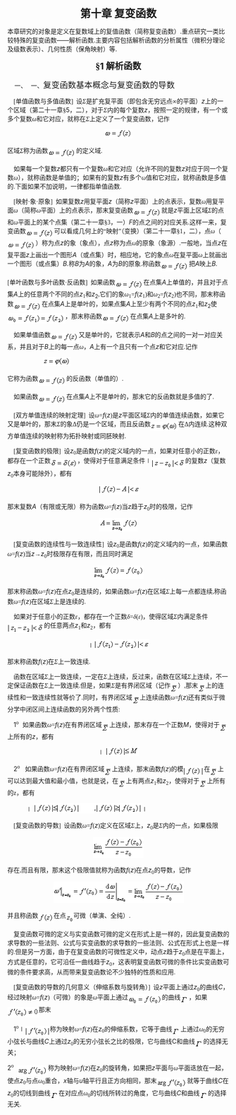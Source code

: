 <div class=Section1>
<p class=MsoNormal align=center style='text-align:center'><b><span lang=ZH-CN
style='font-size:18.0pt;font-family:宋体_GB2312'>第十章</span></b><b><span
lang=ZH-CN style='font-size:18.0pt'> </span></b><b><span lang=ZH-CN
style='font-size:18.0pt;font-family:宋体_GB2312'>复变函数</span></b></p>
<p class=MsoNormal><span lang=ZH-CN style='font-family:宋体_GB2312'>本章研究的对象是定义在复数域上的复值函数（简称复变函数）</span><span
lang=EN-US>.</span><span lang=ZH-CN style='font-family:宋体_GB2312'>重点研究一类比较特殊的复变函数</span><span
lang=EN-US>——</span><span lang=ZH-CN style='font-family:宋体_GB2312'>解析函数</span><span
lang=EN-US>.</span><span lang=ZH-CN style='font-family:宋体_GB2312'>主要内容包括解析函数的分析属性（微积分理论及级数表示）、几何性质（保角映射）等</span><span
lang=EN-US>.</span></p>
<p class=MsoNormal align=center style='text-align:center'><b><span lang=ZH-CN
style='font-size:15.0pt;font-family:宋体_GB2312'>§</span></b><b><span lang=EN-US
style='font-size:15.0pt'>1 </span></b><b><span lang=ZH-CN style='font-size:
15.0pt;font-family:宋体_GB2312'>解析函数</span></b></p>
<p class=MsoNormal style='margin-left:36.0pt;text-indent:-24.0pt'><span
lang=EN-US>一、<span style='font:7.0pt "Times New Roman"'>&nbsp;&nbsp;&nbsp; </span></span><span
lang=ZH-CN style='font-family:宋体_GB2312'>一、</span><span lang=ZH-CN
style='font-size:14.0pt;font-family:宋体_GB2312'>复变函数基本概念与复变函数的导数 </span><span
lang=EN-US style='font-family:宋体_GB2312'>&nbsp;&nbsp;</span></p>
<p class=MsoNormal><span lang=EN-US style='font-family:宋体_GB2312'>&nbsp;&nbsp;&nbsp;
[</span><span lang=ZH-CN style='font-family:宋体_GB2312'>单值函数与多值函数</span><span
lang=EN-US style='font-family:宋体_GB2312'>]&nbsp; </span><span lang=ZH-CN
style='font-family:宋体_GB2312'>设</span><i><span lang=ZH-CN style='font-family:
宋体_GB2312'>Σ</span></i><span lang=ZH-CN style='font-family:宋体_GB2312'>是扩充复平面（即包含无穷远点∞的平面）</span><i><span
lang=EN-US>z</span></i><span lang=ZH-CN style='font-family:宋体_GB2312'>上的一个区域（第二十一章§</span><span
lang=EN-US>5</span><span lang=ZH-CN style='font-family:宋体_GB2312'>，二），对于</span><i><span
lang=ZH-CN style='font-family:宋体_GB2312'>Σ</span></i><span lang=ZH-CN
style='font-family:宋体_GB2312'>内的每个复数</span><i><span lang=EN-US>z</span></i><span
lang=ZH-CN style='font-family:宋体_GB2312'>，按照一定的规律，有一个或多个复数</span><i><span
lang=ZH-CN style='font-family:宋体_GB2312'>ω</span></i><span lang=ZH-CN
style='font-family:宋体_GB2312'>和它对应，就称在</span><i><span lang=ZH-CN
style='font-family:宋体_GB2312'>Σ</span></i><span lang=ZH-CN style='font-family:
宋体_GB2312'>上定义了一个复变函数，记作</span></p>
<p class=MsoNormal align=center style='text-align:center'><sub><span
lang=EN-US><img width=64 height=21
src="res/17e9d95da129bdd93c34fb6cc6aaaa52_5660_files/image002.gif" u1:shapes="_x0000_i1025"></span></sub></p>
<p class=MsoNormal><span lang=ZH-CN style='font-family:宋体_GB2312'>区域</span><i><span
lang=ZH-CN style='font-family:宋体_GB2312'>Σ</span></i><span lang=ZH-CN
style='font-family:宋体_GB2312'>称为函数</span><sub><span lang=EN-US><img width=64
height=21 src="res/17e9d95da129bdd93c34fb6cc6aaaa52_5660_files/image004.gif"
u1:shapes="_x0000_i1026" align=absmiddle></span></sub><span lang=ZH-CN
style='font-family:宋体_GB2312'>的定义域</span><span lang=EN-US style='font-family:
宋体_GB2312'>.</span></p>
<p class=MsoNormal><span lang=EN-US style='font-family:宋体_GB2312'>&nbsp;&nbsp;&nbsp;
</span><span lang=ZH-CN style='font-family:宋体_GB2312'>如果每一个复数</span><i><span
lang=EN-US>z</span></i><span lang=ZH-CN style='font-family:宋体_GB2312'>都只有一个复数</span><i><span
lang=ZH-CN style='font-family:宋体_GB2312'>ω</span></i><span lang=ZH-CN
style='font-family:宋体_GB2312'>和它对应（允许不同的复数</span><i><span lang=EN-US>z</span></i><span
lang=ZH-CN style='font-family:宋体_GB2312'>对应于同一个复数</span><i><span lang=ZH-CN
style='font-family:宋体_GB2312'>ω</span></i><span lang=ZH-CN style='font-family:
宋体_GB2312'>），就称函数是单值的；如果有的复数</span><i><span lang=EN-US>z</span></i><span
lang=ZH-CN style='font-family:宋体_GB2312'>有多个</span><i><span lang=ZH-CN
style='font-family:宋体_GB2312'>ω</span></i><span lang=ZH-CN style='font-family:
宋体_GB2312'>值和它对应，就称函数是多值的</span><span lang=EN-US style='font-family:宋体_GB2312'>.</span><span
lang=ZH-CN style='font-family:宋体_GB2312'>下面如果不加说明，一律都指单值函数</span><span
lang=EN-US style='font-family:宋体_GB2312'>.</span></p>
<p class=MsoNormal><span lang=EN-US style='font-family:宋体_GB2312'>&nbsp;&nbsp;&nbsp;
[</span><span lang=ZH-CN style='font-family:宋体_GB2312'>映射·象·原象</span><span
lang=EN-US style='font-family:宋体_GB2312'>]&nbsp; </span><span lang=ZH-CN
style='font-family:宋体_GB2312'>如果复数</span><i><span lang=EN-US>z</span></i><span
lang=ZH-CN style='font-family:宋体_GB2312'>用复平面</span><i><span lang=EN-US>z</span></i><span
lang=ZH-CN style='font-family:宋体_GB2312'>（简称</span><i><span lang=EN-US>z</span></i><span
lang=ZH-CN style='font-family:宋体_GB2312'>平面）上的点表示，复数</span><i><span lang=ZH-CN
style='font-family:宋体_GB2312'>ω</span></i><span lang=ZH-CN style='font-family:
宋体_GB2312'>用复平面</span><i><span lang=ZH-CN style='font-family:宋体_GB2312'>ω</span></i><span
lang=ZH-CN style='font-family:宋体_GB2312'>（简称</span><i><span lang=ZH-CN
style='font-family:宋体_GB2312'>ω</span></i><span lang=ZH-CN style='font-family:
宋体_GB2312'>平面）上的点表示，那末复变函数</span><sub><span lang=EN-US><img width=64 height=21
src="res/17e9d95da129bdd93c34fb6cc6aaaa52_5660_files/image006.gif" u1:shapes="_x0000_i1027"
align=absmiddle></span></sub><span lang=ZH-CN style='font-family:宋体_GB2312'>就是</span><i><span
lang=EN-US>z</span></i><span lang=ZH-CN style='font-family:宋体_GB2312'>平面上区域</span><i><span
lang=ZH-CN style='font-family:宋体_GB2312'>Σ</span></i><span lang=ZH-CN
style='font-family:宋体_GB2312'>的点和</span><i><span lang=ZH-CN style='font-family:
宋体_GB2312'>ω</span></i><span lang=ZH-CN style='font-family:宋体_GB2312'>平面上的某个点集（第二十一章§</span><span
lang=EN-US style='font-family:宋体_GB2312'>3</span><span lang=ZH-CN
style='font-family:宋体_GB2312'>，一）</span><i><span lang=EN-US>F</span></i><span
lang=ZH-CN style='font-family:宋体_GB2312'>的点之间的对应关系</span><span lang=EN-US
style='font-family:宋体_GB2312'>.</span><span lang=ZH-CN style='font-family:宋体_GB2312'>这样一来，复变函数</span><sub><span
lang=EN-US><img width=64 height=21
src="res/17e9d95da129bdd93c34fb6cc6aaaa52_5660_files/image008.gif" u1:shapes="_x0000_i1028"
align=absmiddle></span></sub><span lang=ZH-CN style='font-family:宋体_GB2312'>可以看成几何上的“映射”（变换）（</span><span
lang=ZH-CN style='font-family:宋体_GB2312'>第二十一章§</span><span lang=EN-US
style='font-family:宋体_GB2312'>1</span><span lang=ZH-CN style='font-family:宋体_GB2312'>，二），点</span><i><span
lang=ZH-CN style='font-family:宋体_GB2312'>ω</span></i><span lang=ZH-CN
style='font-family:宋体_GB2312'>（</span><sub><span lang=EN-US><img width=64
height=21 src="res/17e9d95da129bdd93c34fb6cc6aaaa52_5660_files/image010.gif"
u1:shapes="_x0000_i1029" align=absmiddle></span></sub><span lang=ZH-CN
style='font-family:宋体_GB2312'>）称为点</span><i><span lang=EN-US>z</span></i><span
lang=ZH-CN style='font-family:宋体_GB2312'>的象（象点），点</span><i><span lang=EN-US>z</span></i><span
lang=ZH-CN style='font-family:宋体_GB2312'>称为点</span><i><span lang=ZH-CN
style='font-family:宋体_GB2312'>ω</span></i><span lang=ZH-CN style='font-family:
宋体_GB2312'>的原象（象源）</span><span lang=EN-US style='font-family:宋体_GB2312'>.</span><span
lang=ZH-CN style='font-family:宋体_GB2312'>一般地，当点</span><i><span lang=EN-US>z</span></i><span
lang=ZH-CN style='font-family:宋体_GB2312'>在复平面</span><i><span lang=EN-US>z</span></i><span
lang=ZH-CN style='font-family:宋体_GB2312'>上画出一个图形</span><i><span lang=EN-US>A</span></i><span
lang=ZH-CN style='font-family:宋体_GB2312'>（或点集）时，相应地，它的象点</span><i><span
lang=ZH-CN style='font-family:宋体_GB2312'>ω</span></i><span lang=ZH-CN
style='font-family:宋体_GB2312'>在复平面</span><i><span lang=ZH-CN style='font-family:
宋体_GB2312'>ω</span></i><span lang=ZH-CN style='font-family:宋体_GB2312'>上就画出一个图形（或点集）</span><i><span
lang=EN-US>B.</span></i><span lang=ZH-CN style='font-family:宋体_GB2312'>称</span><i><span
lang=EN-US>B</span></i><span lang=ZH-CN style='font-family:宋体_GB2312'>为</span><i><span
lang=EN-US>A</span></i><span lang=ZH-CN style='font-family:宋体_GB2312'>的象，</span><i><span
lang=EN-US>A</span></i><span lang=ZH-CN style='font-family:宋体_GB2312'>为</span><i><span
lang=EN-US>B</span></i><span lang=ZH-CN style='font-family:宋体_GB2312'>的原象</span><span
lang=EN-US style='font-family:宋体_GB2312'>.</span><span lang=ZH-CN
style='font-family:宋体_GB2312'>称函数</span><sub><span lang=EN-US><img width=64
height=21 src="res/17e9d95da129bdd93c34fb6cc6aaaa52_5660_files/image012.gif"
u1:shapes="_x0000_i1030" align=absmiddle></span></sub><span lang=ZH-CN
style='font-family:宋体_GB2312'>把</span><i><span lang=EN-US>A</span></i><span
lang=ZH-CN style='font-family:宋体_GB2312'>映上</span><i><span lang=EN-US>B.</span></i></p>
<p class=MsoNormal><span lang=EN-US style='font-family:宋体_GB2312'>[</span><span
lang=ZH-CN style='font-family:宋体_GB2312'>单叶函数与多叶函数</span><span lang=ZH-CN
style='font-family:宋体_GB2312'>·反函数</span><span lang=EN-US style='font-family:
宋体_GB2312'>]&nbsp; </span><span lang=ZH-CN style='font-family:宋体_GB2312'>如果函数</span><sub><span
lang=EN-US><img width=64 height=21
src="res/17e9d95da129bdd93c34fb6cc6aaaa52_5660_files/image014.gif" u1:shapes="_x0000_i1031"
align=absmiddle></span></sub><span lang=ZH-CN style='font-family:宋体_GB2312'>在点集</span><i><span
lang=EN-US>A</span></i><span lang=ZH-CN style='font-family:宋体_GB2312'>上单值的，并且对于点集</span><i><span
lang=EN-US>A</span></i><span lang=ZH-CN style='font-family:宋体_GB2312'>上的任意两个不同的点</span><i><span
lang=EN-US>z</span></i><sub><span lang=EN-US style='font-family:宋体_GB2312'>1</span></sub><span
lang=ZH-CN style='font-family:宋体_GB2312'>和</span><i><span lang=EN-US>z</span></i><sub><span
lang=EN-US>2</span></sub><span lang=EN-US style='font-family:宋体_GB2312'>,</span><span
lang=ZH-CN style='font-family:宋体_GB2312'>它们的象</span><i><span lang=ZH-CN
style='font-family:宋体_GB2312'>ω</span></i><sub><span lang=EN-US
style='font-family:宋体_GB2312'>1</span></sub><span lang=EN-US style='font-family:
宋体_GB2312'>=</span><i><span lang=EN-US>f</span></i><span lang=EN-US
style='font-family:宋体_GB2312'>(</span><i><span lang=EN-US>z</span></i><sub><span
lang=EN-US style='font-family:宋体_GB2312'>1</span></sub><span lang=EN-US
style='font-family:宋体_GB2312'>)</span><span lang=ZH-CN style='font-family:宋体_GB2312'>和</span><i><span
lang=ZH-CN style='font-family:宋体_GB2312'>ω</span></i><sub><span lang=EN-US
style='font-family:宋体_GB2312'>2</span></sub><span lang=EN-US style='font-family:
宋体_GB2312'>=</span><i><span lang=EN-US>f</span></i><span lang=EN-US
style='font-family:宋体_GB2312'>(</span><i><span lang=EN-US>z</span></i><sub><span
lang=EN-US style='font-family:宋体_GB2312'>2</span></sub><span lang=EN-US
style='font-family:宋体_GB2312'>)</span><span lang=ZH-CN style='font-family:宋体_GB2312'>也不同，那末称函数</span><sub><span
lang=EN-US><img width=64 height=21
src="res/17e9d95da129bdd93c34fb6cc6aaaa52_5660_files/image016.gif" u1:shapes="_x0000_i1032"
align=absmiddle></span></sub><span lang=ZH-CN style='font-family:宋体_GB2312'>在点集</span><i><span
lang=EN-US>A</span></i><span lang=ZH-CN style='font-family:宋体_GB2312'>上是单叶的，如果点集</span><i><span
lang=EN-US>A</span></i><span lang=ZH-CN style='font-family:宋体_GB2312'>上至少有两个不同的点</span><i><span
lang=EN-US>z</span></i><sub><span lang=EN-US style='font-family:宋体_GB2312'>1</span></sub><span
lang=ZH-CN style='font-family:宋体_GB2312'>和</span><i><span lang=EN-US>z</span></i><sub><span
lang=EN-US>2</span></sub><span lang=ZH-CN style='font-family:宋体_GB2312'>使</span><sub><span
lang=EN-US><img width=131 height=24
src="res/17e9d95da129bdd93c34fb6cc6aaaa52_5660_files/image018.gif" u1:shapes="_x0000_i1033"
align=absmiddle></span></sub><span lang=ZH-CN style='font-family:宋体_GB2312'>，那末称函数</span><sub><span
lang=EN-US><img width=64 height=21
src="res/17e9d95da129bdd93c34fb6cc6aaaa52_5660_files/image020.gif" u1:shapes="_x0000_i1034"
align=absmiddle></span></sub><span lang=ZH-CN style='font-family:宋体_GB2312'>在点集</span><i><span
lang=EN-US>A</span></i><span lang=ZH-CN style='font-family:宋体_GB2312'>上是多叶的</span><span
lang=EN-US style='font-family:宋体_GB2312'>.</span></p>
<p class=MsoNormal><span lang=EN-US style='font-family:宋体_GB2312'>&nbsp;&nbsp;&nbsp;
</span><span lang=ZH-CN style='font-family:宋体_GB2312'>如果单值函数</span><sub><span
lang=EN-US><img width=64 height=21
src="res/17e9d95da129bdd93c34fb6cc6aaaa52_5660_files/image022.gif" u1:shapes="_x0000_i1035"
align=absmiddle></span></sub><span lang=ZH-CN style='font-family:宋体_GB2312'>又是单叶的，它就表示</span><i><span
lang=EN-US>A</span></i><span lang=ZH-CN style='font-family:宋体_GB2312'>和</span><i><span
lang=EN-US>B</span></i><span lang=ZH-CN style='font-family:宋体_GB2312'>的点之间的一对一对应关系，并且对于</span><i><span
lang=EN-US>B</span></i><span lang=ZH-CN style='font-family:宋体_GB2312'>上的每一点</span><i><span
lang=ZH-CN style='font-family:宋体_GB2312'>ω</span></i><span lang=ZH-CN
style='font-family:宋体_GB2312'>，</span><i><span lang=EN-US>A</span></i><span
lang=ZH-CN style='font-family:宋体_GB2312'>上有一个且只有一个点</span><i><span lang=EN-US>z</span></i><span
lang=ZH-CN style='font-family:宋体_GB2312'>和它对应</span><span lang=EN-US
style='font-family:宋体_GB2312'>.</span><span lang=ZH-CN style='font-family:宋体_GB2312'>记作</span></p>
<pre><span lang=EN-US style='font-family:宋体_GB2312'>&nbsp;&nbsp;&nbsp;&nbsp;&nbsp;&nbsp;&nbsp;&nbsp;&nbsp;&nbsp;&nbsp;&nbsp;&nbsp;&nbsp;&nbsp;&nbsp;&nbsp;&nbsp;&nbsp;&nbsp;&nbsp;&nbsp; </span><sub><span
lang=EN-US><img width=63 height=21
src="res/17e9d95da129bdd93c34fb6cc6aaaa52_5660_files/image024.gif" u1:shapes="_x0000_i1036"></span></sub></pre>
<p class=MsoNormal><span lang=ZH-CN style='font-family:宋体_GB2312'>它称为函数</span><sub><span
lang=EN-US><img width=64 height=21
src="res/17e9d95da129bdd93c34fb6cc6aaaa52_5660_files/image026.gif" u1:shapes="_x0000_i1037"
align=absmiddle></span></sub><span lang=ZH-CN style='font-family:宋体_GB2312'>的反函数（单值的）</span><span
lang=EN-US style='font-family:宋体_GB2312'>.</span></p>
<p class=MsoNormal><span lang=EN-US style='font-family:宋体_GB2312'>&nbsp;&nbsp;&nbsp;
</span><span lang=ZH-CN style='font-family:宋体_GB2312'>如果函数</span><sub><span
lang=EN-US><img width=64 height=21
src="res/17e9d95da129bdd93c34fb6cc6aaaa52_5660_files/image028.gif" u1:shapes="_x0000_i1038"
align=absmiddle></span></sub><span lang=ZH-CN style='font-family:宋体_GB2312'>在点集</span><i><span
lang=EN-US>A</span></i><span lang=ZH-CN style='font-family:宋体_GB2312'>上不是单叶的，那末它的反函数就是多值的了</span><span
lang=EN-US style='font-family:宋体_GB2312'>.</span></p>
<p class=MsoNormal><span lang=EN-US style='font-family:宋体_GB2312'>&nbsp;&nbsp;&nbsp;
[</span><span lang=ZH-CN style='font-family:宋体_GB2312'>双方单值连续的映射定理</span><span
lang=EN-US style='font-family:宋体_GB2312'>]&nbsp; </span><span lang=ZH-CN
style='font-family:宋体_GB2312'>设<i>ω</i></span><span lang=EN-US
style='font-family:宋体_GB2312'>=</span><i><span lang=EN-US>f</span></i><span
lang=EN-US style='font-family:宋体_GB2312'>(</span><i><span lang=EN-US>z</span></i><span
lang=EN-US style='font-family:宋体_GB2312'>)</span><span lang=ZH-CN
style='font-family:宋体_GB2312'>是</span><i><span lang=EN-US>z</span></i><span
lang=ZH-CN style='font-family:宋体_GB2312'>平面区域</span><i><span lang=ZH-CN
style='font-family:宋体_GB2312'>Σ</span></i><span lang=ZH-CN style='font-family:
宋体_GB2312'>内的单值连续函数，如果它又是单叶的，那末</span><i><span lang=ZH-CN style='font-family:
宋体_GB2312'>Σ</span></i><span lang=ZH-CN style='font-family:宋体_GB2312'>的象Δ仍是一个区域，而且反函数</span><sub><span
lang=EN-US><img width=63 height=21
src="res/17e9d95da129bdd93c34fb6cc6aaaa52_5660_files/image030.gif" u1:shapes="_x0000_i1039"
align=absmiddle></span></sub><span lang=ZH-CN style='font-family:宋体_GB2312'>在Δ内连续</span><span
lang=EN-US style='font-family:宋体_GB2312'>.</span><span lang=ZH-CN
style='font-family:宋体_GB2312'>这种双方单值连续的映射称为拓扑映射或同胚映射</span><span lang=EN-US
style='font-family:宋体_GB2312'>.</span></p>
<p class=MsoNormal><span lang=EN-US style='font-family:宋体_GB2312'>&nbsp;&nbsp;&nbsp;
[</span><span lang=ZH-CN style='font-family:宋体_GB2312'>复变函数的极限</span><span
lang=EN-US style='font-family:宋体_GB2312'>]&nbsp; </span><span lang=ZH-CN
style='font-family:宋体_GB2312'>设</span><i><span lang=EN-US>z</span></i><sub><span
lang=EN-US style='font-family:宋体_GB2312'>0</span></sub><span lang=ZH-CN
style='font-family:宋体_GB2312'>是函数</span><i><span lang=EN-US>f</span></i><span
lang=EN-US style='font-family:宋体_GB2312'>(</span><i><span lang=EN-US>z</span></i><span
lang=EN-US style='font-family:宋体_GB2312'>)</span><span lang=ZH-CN
style='font-family:宋体_GB2312'>的定义域内的一点，如果对任意小的正数</span><i><span lang=ZH-CN
style='font-family:宋体_GB2312'>ε</span></i><span lang=ZH-CN style='font-family:
宋体_GB2312'>，都存在一个正数</span><sub><span lang=EN-US><img width=61 height=21
src="res/17e9d95da129bdd93c34fb6cc6aaaa52_5660_files/image032.gif" u1:shapes="_x0000_i1040"
align=absmiddle></span></sub><span lang=ZH-CN style='font-family:宋体_GB2312'>，使得对于任意满足条件∣</span><sub><span
lang=EN-US><img width=77 height=24
src="res/17e9d95da129bdd93c34fb6cc6aaaa52_5660_files/image034.gif" u1:shapes="_x0000_i1041"
align=absmiddle></span></sub><span lang=ZH-CN style='font-family:宋体_GB2312'>的复数</span><i><span
lang=EN-US>z</span></i><span lang=ZH-CN style='font-family:宋体_GB2312'>（复数</span><i><span
lang=EN-US>z</span></i><sub><span lang=EN-US style='font-family:宋体_GB2312'>0</span></sub><span
lang=ZH-CN style='font-family:宋体_GB2312'>本身可能除外），都有</span></p>
<p class=MsoNormal align=center style='text-align:center'><span lang=EN-US
style='font-family:宋体_GB2312'>&nbsp;</span><sub><span lang=EN-US><img width=93
height=21 src="res/17e9d95da129bdd93c34fb6cc6aaaa52_5660_files/image036.gif"
u1:shapes="_x0000_i1042"></span></sub></p>
<p class=MsoNormal><span lang=ZH-CN style='font-family:宋体_GB2312'>那末复数</span><i><span
lang=EN-US>A</span></i><span lang=ZH-CN style='font-family:宋体_GB2312'>（有限或无限）称为函数</span><i><span
lang=ZH-CN style='font-family:宋体_GB2312'>ω</span></i><span lang=EN-US
style='font-family:宋体_GB2312'>=</span><i><span lang=EN-US>f</span></i><span
lang=EN-US style='font-family:宋体_GB2312'>(</span><i><span lang=EN-US>z</span></i><span
lang=EN-US style='font-family:宋体_GB2312'>)</span><span lang=ZH-CN
style='font-family:宋体_GB2312'>当</span><i><span lang=EN-US>z</span></i><span
lang=ZH-CN style='font-family:宋体_GB2312'>趋于</span><i><span lang=EN-US>z</span></i><sub><span
lang=EN-US style='font-family:宋体_GB2312'>0</span></sub><span lang=ZH-CN
style='font-family:宋体_GB2312'>时的极限，记作</span><span lang=EN-US style='font-family:
宋体_GB2312'>&nbsp; </span></p>
<p class=MsoNormal align=center style='text-align:center'><sub><span
lang=EN-US><img width=88 height=31
src="res/17e9d95da129bdd93c34fb6cc6aaaa52_5660_files/image038.gif" u1:shapes="_x0000_i1043"></span></sub></p>
<p class=MsoNormal><span lang=EN-US style='font-family:宋体_GB2312'>&nbsp;&nbsp;&nbsp;
[</span><span lang=ZH-CN style='font-family:宋体_GB2312'>复变函数的连续性与一致连续性</span><span
lang=EN-US style='font-family:宋体_GB2312'>]&nbsp; </span><span lang=ZH-CN
style='font-family:宋体_GB2312'>设</span><i><span lang=EN-US>z</span></i><sub><span
lang=EN-US style='font-family:宋体_GB2312'>0</span></sub><span lang=ZH-CN
style='font-family:宋体_GB2312'>是函数</span><i><span lang=EN-US>f</span></i><span
lang=EN-US style='font-family:宋体_GB2312'>(</span><i><span lang=EN-US>z</span></i><span
lang=EN-US style='font-family:宋体_GB2312'>)</span><span lang=ZH-CN
style='font-family:宋体_GB2312'>的定义域内的一点，如果函数</span><i><span lang=ZH-CN
style='font-family:宋体_GB2312'>ω</span></i><span lang=EN-US style='font-family:
宋体_GB2312'>=</span><i><span lang=EN-US>f</span></i><span lang=EN-US
style='font-family:宋体_GB2312'>(</span><i><span lang=EN-US>z</span></i><span
lang=EN-US style='font-family:宋体_GB2312'>)</span><span lang=ZH-CN
style='font-family:宋体_GB2312'>当</span><i><span lang=EN-US>z</span></i><span
lang=ZH-CN style='font-family:宋体_GB2312'>→</span><i><span lang=EN-US>z</span></i><sub><span
lang=EN-US style='font-family:宋体_GB2312'>0</span></sub><span lang=ZH-CN
style='font-family:宋体_GB2312'>时极限存在有限，而且同时满足 </span></p>
<p class=MsoNormal align=center style='text-align:center'><sub><span
lang=EN-US><img width=115 height=31
src="res/17e9d95da129bdd93c34fb6cc6aaaa52_5660_files/image040.gif" u1:shapes="_x0000_i1044"></span></sub></p>
<p class=MsoNormal align=left style='text-align:left'><span lang=ZH-CN
style='font-family:宋体_GB2312'>那末称函数</span><i><span lang=ZH-CN style='font-family:
宋体_GB2312'>ω</span></i><span lang=EN-US style='font-family:宋体_GB2312'>=</span><i><span
lang=EN-US>f</span></i><span lang=EN-US style='font-family:宋体_GB2312'>(</span><i><span
lang=EN-US>z</span></i><span lang=EN-US style='font-family:宋体_GB2312'>)</span><span
lang=ZH-CN style='font-family:宋体_GB2312'>在点</span><i><span lang=EN-US>z</span></i><sub><span
lang=EN-US style='font-family:宋体_GB2312'>0</span></sub><span lang=ZH-CN
style='font-family:宋体_GB2312'>是连续的，如果函数<i>ω</i></span><span lang=EN-US
style='font-family:宋体_GB2312'>=</span><i><span lang=EN-US>f</span></i><span
lang=EN-US style='font-family:宋体_GB2312'>(</span><i><span lang=EN-US>z</span></i><span
lang=EN-US style='font-family:宋体_GB2312'>)</span><span lang=ZH-CN
style='font-family:宋体_GB2312'>在区域</span><i><span lang=ZH-CN style='font-family:
宋体_GB2312'>Σ</span></i><span lang=ZH-CN style='font-family:宋体_GB2312'>上每一点都连续</span><span
lang=EN-US style='font-family:宋体_GB2312'>,</span><span lang=ZH-CN
style='font-family:宋体_GB2312'>称函数</span><i><span lang=ZH-CN style='font-family:
宋体_GB2312'>ω</span></i><span lang=EN-US style='font-family:宋体_GB2312'>=</span><i><span
lang=EN-US>f</span></i><span lang=EN-US style='font-family:宋体_GB2312'>(</span><i><span
lang=EN-US>z</span></i><span lang=EN-US style='font-family:宋体_GB2312'>)</span><span
lang=ZH-CN style='font-family:宋体_GB2312'>在区域</span><i><span lang=ZH-CN
style='font-family:宋体_GB2312'>Σ</span></i><span lang=ZH-CN style='font-family:
宋体_GB2312'>上是连续的</span><span lang=EN-US style='font-family:宋体_GB2312'>.</span></p>
<p class=MsoNormal><span lang=EN-US style='font-family:宋体_GB2312'>&nbsp;&nbsp;&nbsp;
</span><span lang=ZH-CN style='font-family:宋体_GB2312'>如果对于任意小的正数<i>ε</i></span><span
lang=ZH-CN style='font-family:宋体_GB2312'>，都存在一个正数</span><i><span lang=ZH-CN
style='font-family:宋体_GB2312'>δ</span></i><span lang=EN-US style='font-family:
宋体_GB2312'>=</span><i><span lang=ZH-CN style='font-family:宋体_GB2312'>δ</span></i><span
lang=EN-US style='font-family:宋体_GB2312'>(</span><i><span lang=ZH-CN
style='font-family:宋体_GB2312'>ε</span></i><span lang=EN-US style='font-family:
宋体_GB2312'>)</span><span lang=ZH-CN style='font-family:宋体_GB2312'>，使得区域</span><i><span
lang=ZH-CN style='font-family:宋体_GB2312'>Σ</span></i><span lang=ZH-CN
style='font-family:宋体_GB2312'>内满足条件</span><sub><span lang=EN-US><img width=83
height=23 src="res/17e9d95da129bdd93c34fb6cc6aaaa52_5660_files/image042.gif"
u1:shapes="_x0000_i1045" align=absmiddle></span></sub><span lang=ZH-CN
style='font-family:宋体_GB2312'>的任意两点</span><i><span lang=EN-US>z</span></i><sub><span
lang=EN-US style='font-family:宋体_GB2312'>1</span></sub><span lang=ZH-CN
style='font-family:宋体_GB2312'>和</span><i><span lang=EN-US>z</span></i><sub><span
lang=EN-US style='font-family:宋体_GB2312'>2</span></sub><span lang=ZH-CN
style='font-family:宋体_GB2312'>，都有</span></p>
<p class=MsoNormal align=center style='text-align:center'><span lang=ZH-CN
style='font-family:宋体_GB2312'>∣</span><sub><span lang=EN-US><img width=125
height=23 src="res/17e9d95da129bdd93c34fb6cc6aaaa52_5660_files/image044.gif"
u1:shapes="_x0000_i1046"></span></sub></p>
<p class=MsoNormal><span lang=ZH-CN style='font-family:宋体_GB2312'>那末称函数</span><i><span
lang=EN-US>f</span></i><span lang=EN-US style='font-family:宋体_GB2312'>(</span><i><span
lang=EN-US>z</span></i><span lang=EN-US style='font-family:宋体_GB2312'>)</span><span
lang=ZH-CN style='font-family:宋体_GB2312'>在</span><i><span lang=ZH-CN
style='font-family:宋体_GB2312'>Σ</span></i><span lang=ZH-CN style='font-family:
宋体_GB2312'>上一致连续</span><span lang=EN-US style='font-family:宋体_GB2312'>.</span></p>
<p class=MsoNormal><span lang=EN-US style='font-family:宋体_GB2312'>&nbsp;&nbsp;&nbsp;
</span><span lang=ZH-CN style='font-family:宋体_GB2312'>函数在区域<i>Σ</i>上一致连续，一定在<i>Σ</i>上连续，反过来，函数在区域<i>Σ</i>上连续，不一定保证函数在<i>Σ</i>上一致连续</span><span
lang=EN-US style='font-family:宋体_GB2312'>.</span><span lang=ZH-CN
style='font-family:宋体_GB2312'>但是，如果<i>Σ</i>是有界闭区域（记作</span><sub><span
lang=EN-US style='font-family:宋体_GB2312'><img width=17 height=20
src="res/17e9d95da129bdd93c34fb6cc6aaaa52_5660_files/image046.gif" u1:shapes="_x0000_i1047"
align=absmiddle></span></sub><span lang=ZH-CN style='font-family:宋体_GB2312'>）</span><span
lang=EN-US style='font-family:宋体_GB2312'>,</span><span lang=ZH-CN
style='font-family:宋体_GB2312'>那末</span><sub><span lang=EN-US style='font-family:
宋体_GB2312'><img width=17 height=20
src="res/17e9d95da129bdd93c34fb6cc6aaaa52_5660_files/image048.gif" u1:shapes="_x0000_i1048"
align=absmiddle></span></sub><span lang=ZH-CN style='font-family:宋体_GB2312'>上的连续性和一致连续性就等价了</span><span
lang=EN-US style='font-family:宋体_GB2312'>.</span><span lang=ZH-CN
style='font-family:宋体_GB2312'>同时，有界闭区域</span><sub><span lang=EN-US
style='font-family:宋体_GB2312'><img width=17 height=20
src="res/17e9d95da129bdd93c34fb6cc6aaaa52_5660_files/image049.gif" u1:shapes="_x0000_i1049"
align=absmiddle></span></sub><span lang=ZH-CN style='font-family:宋体_GB2312'>上连续函数</span><i><span
lang=ZH-CN style='font-family:宋体_GB2312'>ω</span></i><span lang=EN-US
style='font-family:宋体_GB2312'>=</span><i><span lang=EN-US>f</span></i><span
lang=EN-US style='font-family:宋体_GB2312'>(</span><i><span lang=EN-US>z</span></i><span
lang=EN-US style='font-family:宋体_GB2312'>)</span><span lang=ZH-CN
style='font-family:宋体_GB2312'>还有类似于微分学中闭区间上连续函数的另外两个性质</span><span lang=EN-US
style='font-family:宋体_GB2312'>:</span></p>
<p class=MsoNormal><span lang=EN-US style='font-family:宋体_GB2312'>&nbsp;&nbsp;&nbsp;
</span><span lang=EN-US>1</span><sup><span lang=EN-US style='font-family:宋体_GB2312'>o&nbsp;&nbsp;
</span></sup><span lang=ZH-CN style='font-family:宋体_GB2312'>如果函数</span><i><span
lang=ZH-CN style='font-family:宋体_GB2312'>ω</span></i><span lang=EN-US
style='font-family:宋体_GB2312'>=</span><i><span lang=EN-US>f</span></i><span
lang=EN-US style='font-family:宋体_GB2312'>(</span><i><span lang=EN-US>z</span></i><span
lang=EN-US style='font-family:宋体_GB2312'>)</span><span lang=ZH-CN
style='font-family:宋体_GB2312'>在有界闭区域</span><sub><span lang=EN-US
style='font-family:宋体_GB2312'><img width=17 height=20
src="res/17e9d95da129bdd93c34fb6cc6aaaa52_5660_files/image050.gif" u1:shapes="_x0000_i1050"
align=absmiddle></span></sub><span lang=ZH-CN style='font-family:宋体_GB2312'>上连续，那末存在一个正数</span><i><span
lang=EN-US>M</span></i><span lang=ZH-CN style='font-family:宋体_GB2312'>，使得对于</span><sub><span
lang=EN-US style='font-family:宋体_GB2312'><img width=17 height=20
src="res/17e9d95da129bdd93c34fb6cc6aaaa52_5660_files/image051.gif" u1:shapes="_x0000_i1051"
align=absmiddle></span></sub><span lang=ZH-CN style='font-family:宋体_GB2312'>上所有的</span><i><span
lang=EN-US>z</span></i><span lang=ZH-CN style='font-family:宋体_GB2312'>，都有</span></p>
<p class=MsoNormal align=center style='text-align:center'><span lang=ZH-CN
style='font-family:宋体_GB2312'>∣ </span><sub><span lang=EN-US><img width=76
height=21 src="res/17e9d95da129bdd93c34fb6cc6aaaa52_5660_files/image053.gif"
u1:shapes="_x0000_i1052"></span></sub></p>
<p class=MsoNormal><span lang=EN-US style='font-family:宋体_GB2312'>&nbsp;&nbsp;&nbsp;
</span><span lang=EN-US>2</span><sup><span lang=EN-US style='font-family:宋体_GB2312'>o&nbsp;&nbsp;&nbsp;
</span></sup><span lang=ZH-CN style='font-family:宋体_GB2312'>如果函数</span><i><span
lang=ZH-CN style='font-family:宋体_GB2312'>ω</span></i><span lang=EN-US
style='font-family:宋体_GB2312'>=</span><i><span lang=EN-US>f</span></i><span
lang=EN-US style='font-family:宋体_GB2312'>(</span><i><span lang=EN-US>z</span></i><span
lang=EN-US style='font-family:宋体_GB2312'>)</span><span lang=ZH-CN
style='font-family:宋体_GB2312'>在有界闭区域</span><sub><span lang=EN-US
style='font-family:宋体_GB2312'><img width=17 height=20
src="res/17e9d95da129bdd93c34fb6cc6aaaa52_5660_files/image055.gif" u1:shapes="_x0000_i1053"
align=absmiddle></span></sub><span lang=ZH-CN style='font-family:宋体_GB2312'>上连续，那末函数</span><i><span
lang=EN-US>f</span></i><span lang=EN-US style='font-family:宋体_GB2312'>(</span><i><span
lang=EN-US>z</span></i><span lang=EN-US style='font-family:宋体_GB2312'>)</span><span
lang=ZH-CN style='font-family:宋体_GB2312'>的模</span><sub><span lang=EN-US><img
width=47 height=21 src="res/17e9d95da129bdd93c34fb6cc6aaaa52_5660_files/image057.gif"
u1:shapes="_x0000_i1054" align=absmiddle></span></sub><span lang=ZH-CN
style='font-family:宋体_GB2312'>在</span><sub><span lang=EN-US style='font-family:
宋体_GB2312'><img width=17 height=20
src="res/17e9d95da129bdd93c34fb6cc6aaaa52_5660_files/image059.gif" u1:shapes="_x0000_i1055"
align=absmiddle></span></sub><span lang=ZH-CN style='font-family:宋体_GB2312'>上可以达到最大值和最小值，也就是说，在</span><sub><span
lang=EN-US style='font-family:宋体_GB2312'><img width=17 height=20
src="res/17e9d95da129bdd93c34fb6cc6aaaa52_5660_files/image061.gif" u1:shapes="_x0000_i1056"
align=absmiddle></span></sub><span lang=ZH-CN style='font-family:宋体_GB2312'>上有两点</span><i><span
lang=EN-US>z</span></i><sub><span lang=EN-US style='font-family:宋体_GB2312'>1</span></sub><span
lang=ZH-CN style='font-family:宋体_GB2312'>和</span><i><span lang=EN-US>z</span></i><sub><span
lang=EN-US style='font-family:宋体_GB2312'>2</span></sub><span lang=ZH-CN
style='font-family:宋体_GB2312'>，使得对于</span><sub><span lang=EN-US
style='font-family:宋体_GB2312'><img width=17 height=20
src="res/17e9d95da129bdd93c34fb6cc6aaaa52_5660_files/image062.gif" u1:shapes="_x0000_i1057"
align=absmiddle></span></sub><span lang=ZH-CN style='font-family:宋体_GB2312'>上所有的</span><span
lang=EN-US style='font-family:宋体_GB2312'>z</span><span lang=ZH-CN
style='font-family:宋体_GB2312'>，都有</span></p>
<pre><span lang=EN-US style='font-family:宋体_GB2312'>&nbsp;&nbsp;&nbsp;&nbsp;&nbsp;&nbsp;&nbsp;&nbsp;&nbsp;&nbsp; </span><span
lang=EN-US style='font-family:宋体_GB2312'>&nbsp;</span><span lang=ZH-CN
style='font-family:宋体_GB2312'>∣ </span><sub><span lang=EN-US><img width=245
height=23 src="res/17e9d95da129bdd93c34fb6cc6aaaa52_5660_files/image064.gif"
u1:shapes="_x0000_i1058"></span></sub><span lang=ZH-CN style='font-family:宋体_GB2312'>∣</span></pre>
<p class=MsoNormal><span lang=EN-US style='font-family:宋体_GB2312'>&nbsp;&nbsp;&nbsp;
[</span><span lang=ZH-CN style='font-family:宋体_GB2312'>复变函数的导数</span><span
lang=EN-US style='font-family:宋体_GB2312'>]&nbsp; </span><span lang=ZH-CN
style='font-family:宋体_GB2312'>设函数<i>ω</i></span><span lang=EN-US
style='font-family:宋体_GB2312'>=</span><i><span lang=EN-US>f</span></i><span
lang=EN-US style='font-family:宋体_GB2312'>(</span><i><span lang=EN-US>z</span></i><span
lang=EN-US style='font-family:宋体_GB2312'>)</span><span lang=ZH-CN
style='font-family:宋体_GB2312'>定义在区域<i>Σ</i></span><span lang=ZH-CN
style='font-family:宋体_GB2312'>上，</span><i><span lang=EN-US>z</span></i><sub><span
lang=EN-US style='font-family:宋体_GB2312'>0</span></sub><span lang=ZH-CN
style='font-family:宋体_GB2312'>是<i>Σ</i></span><span lang=ZH-CN
style='font-family:宋体_GB2312'>内的一点，如果极限</span></p>
<p class=MsoNormal align=center style='text-align:center'><sub><span
lang=EN-US><img width=116 height=47
src="res/17e9d95da129bdd93c34fb6cc6aaaa52_5660_files/image066.gif" u1:shapes="_x0000_i1059"></span></sub></p>
<p class=MsoNormal><span lang=ZH-CN style='font-family:宋体_GB2312'>存在</span><span
lang=EN-US style='font-family:宋体_GB2312'>,</span><span lang=ZH-CN
style='font-family:宋体_GB2312'>而且有限，那末这个极限值就称为函数</span><i><span lang=EN-US>f</span></i><span
lang=EN-US style='font-family:宋体_GB2312'>(</span><i><span lang=EN-US>z</span></i><span
lang=EN-US style='font-family:宋体_GB2312'>)</span><span lang=ZH-CN
style='font-family:宋体_GB2312'>在点</span><i><span lang=EN-US>z</span></i><sub><span
lang=EN-US style='font-family:宋体_GB2312'>0</span></sub><span lang=ZH-CN
style='font-family:宋体_GB2312'>的导数，记作</span></p>
<p class=MsoNormal align=center style='text-align:center'><sub><span
lang=EN-US><img width=297 height=49
src="res/17e9d95da129bdd93c34fb6cc6aaaa52_5660_files/image068.gif" u1:shapes="_x0000_i1060"></span></sub></p>
<p class=MsoNormal><span lang=ZH-CN style='font-family:宋体_GB2312'>并且称函数</span><sub><span
lang=EN-US><img width=35 height=21
src="res/17e9d95da129bdd93c34fb6cc6aaaa52_5660_files/image070.gif" u1:shapes="_x0000_i1061"
align=absmiddle></span></sub><span lang=ZH-CN style='font-family:宋体_GB2312'>在点</span><sub><span
lang=EN-US><img width=17 height=24
src="res/17e9d95da129bdd93c34fb6cc6aaaa52_5660_files/image072.gif" u1:shapes="_x0000_i1062"
align=absmiddle></span></sub><span lang=ZH-CN style='font-family:宋体_GB2312'>可微（单演、全纯）</span><span
lang=EN-US style='font-family:宋体_GB2312'>.</span></p>
<p class=MsoNormal><span lang=EN-US style='font-family:宋体_GB2312'>&nbsp;&nbsp;&nbsp;
</span><span lang=ZH-CN style='font-family:宋体_GB2312'>复变函数可微的定义与实变函数可微的定义在形式上是一样的，因此复变函数的求导数的一些法则、公式与实变函数的求导数的一些法则、公式在形式上也是一样的</span><span
lang=EN-US style='font-family:宋体_GB2312'>.</span><span lang=ZH-CN
style='font-family:宋体_GB2312'>但是另一方面，由于在复变函数的可微性定义中，动点</span><i><span
lang=EN-US>z</span></i><span lang=ZH-CN style='font-family:宋体_GB2312'>趋于</span><i><span
lang=EN-US>z</span></i><sub><span lang=EN-US style='font-family:宋体_GB2312'>0</span></sub><span
lang=ZH-CN style='font-family:宋体_GB2312'>点是在平面上，方式是任意的，它可沿任一曲线趋于</span><i><span
lang=EN-US>z</span></i><sub><span lang=EN-US style='font-family:宋体_GB2312'>0</span></sub><span
lang=ZH-CN style='font-family:宋体_GB2312'>，这表明复变函数可微的条件比实变函数可微的条件要求高，从而带来复变函数论不少独特的性质和应用</span><span
lang=EN-US style='font-family:宋体_GB2312'>.</span></p>
<p class=MsoNormal><span lang=EN-US style='font-family:宋体_GB2312'>&nbsp;&nbsp;&nbsp;
[</span><span lang=ZH-CN style='font-family:宋体_GB2312'>复变函数的导数的几何意义（伸缩系数与旋转角）</span><span
lang=EN-US style='font-family:宋体_GB2312'>]&nbsp; </span><span lang=ZH-CN
style='font-family:宋体_GB2312'>设</span><i><span lang=EN-US>z</span></i><span
lang=ZH-CN style='font-family:宋体_GB2312'>平面上通过</span><i><span lang=EN-US>z</span></i><sub><span
lang=EN-US style='font-family:宋体_GB2312'>0</span></sub><span lang=ZH-CN
style='font-family:宋体_GB2312'>的曲线</span><i><span lang=EN-US>C</span></i><span
lang=ZH-CN style='font-family:宋体_GB2312'>，经过映射</span><i><span lang=ZH-CN
style='font-family:宋体_GB2312'>ω</span></i><span lang=EN-US style='font-family:
宋体_GB2312'>=</span><i><span lang=EN-US>f</span></i><span lang=EN-US
style='font-family:宋体_GB2312'>(</span><i><span lang=EN-US>z</span></i><span
lang=EN-US style='font-family:宋体_GB2312'>)</span><span lang=ZH-CN
style='font-family:宋体_GB2312'>（可微）的象是</span><i><span lang=ZH-CN
style='font-family:宋体_GB2312'>ω</span></i><span lang=ZH-CN style='font-family:
宋体_GB2312'>平面上通过</span><sub><span lang=EN-US><img width=77 height=24
src="res/17e9d95da129bdd93c34fb6cc6aaaa52_5660_files/image074.gif" u1:shapes="_x0000_i1063"
align=absmiddle></span></sub><span lang=ZH-CN style='font-family:宋体_GB2312'>的曲线</span><sub><span
lang=EN-US style='font-family:宋体_GB2312'><img width=19 height=16
src="res/17e9d95da129bdd93c34fb6cc6aaaa52_5660_files/image076.gif" u1:shapes="_x0000_i1064"
align=absmiddle></span></sub><span lang=ZH-CN style='font-family:宋体_GB2312'>，如果</span><i><sub><span
lang=EN-US><img width=71 height=24
src="res/17e9d95da129bdd93c34fb6cc6aaaa52_5660_files/image078.gif" u1:shapes="_x0000_i1065"
align=absmiddle></span></sub></i><span lang=ZH-CN style='font-family:宋体_GB2312'>那末</span></p>
<p class=MsoNormal><span lang=EN-US style='font-family:宋体_GB2312'>&nbsp;&nbsp;&nbsp;
</span><span lang=EN-US>1</span><sup><span lang=EN-US style='font-family:宋体_GB2312'>o</span></sup><span
lang=ZH-CN style='font-family:宋体_GB2312'>∣</span><sub><span lang=EN-US><img
width=57 height=24 src="res/17e9d95da129bdd93c34fb6cc6aaaa52_5660_files/image080.gif"
u1:shapes="_x0000_i1066" align=absmiddle></span></sub><span lang=ZH-CN
style='font-family:宋体_GB2312'>称为映射<i>ω</i></span><span lang=EN-US
style='font-family:宋体_GB2312'>=</span><i><span lang=EN-US>f</span></i><span
lang=EN-US style='font-family:宋体_GB2312'>(</span><i><span lang=EN-US>z</span></i><span
lang=EN-US style='font-family:宋体_GB2312'>)</span><span lang=ZH-CN
style='font-family:宋体_GB2312'>在</span><i><span lang=EN-US>z</span></i><sub><span
lang=EN-US style='font-family:宋体_GB2312'>0</span></sub><span lang=ZH-CN
style='font-family:宋体_GB2312'>的伸缩系数，它等于曲线</span><sub><span lang=EN-US
style='font-family:宋体_GB2312'><img width=19 height=16
src="res/17e9d95da129bdd93c34fb6cc6aaaa52_5660_files/image082.gif" u1:shapes="_x0000_i1067"
align=absmiddle></span></sub><span lang=ZH-CN style='font-family:宋体_GB2312'>上通过<i>ω</i></span><sub><span
lang=EN-US style='font-family:宋体_GB2312'>0</span></sub><span lang=ZH-CN
style='font-family:宋体_GB2312'>的无穷小弦长与曲线</span><i><span lang=EN-US>C</span></i><span
lang=ZH-CN style='font-family:宋体_GB2312'>上</span><span lang=ZH-CN
style='font-family:宋体_GB2312'>通过</span><i><span lang=EN-US>z</span></i><sub><span
lang=EN-US style='font-family:宋体_GB2312'>0</span></sub><span lang=ZH-CN
style='font-family:宋体_GB2312'>的无穷小弦长之比的极限，它与曲线</span><span lang=EN-US>C</span><span
lang=ZH-CN style='font-family:宋体_GB2312'>和曲线</span><sub><span lang=EN-US
style='font-family:宋体_GB2312'><img width=19 height=16
src="res/17e9d95da129bdd93c34fb6cc6aaaa52_5660_files/image084.gif" u1:shapes="_x0000_i1068"
align=absmiddle></span></sub><span lang=ZH-CN style='font-family:宋体_GB2312'>的选择无关；</span></p>
<p class=MsoNormal><span lang=EN-US>2</span><sup><span lang=EN-US
style='font-family:宋体_GB2312'>o&nbsp;&nbsp; </span></sup><sub><span lang=EN-US><img
width=69 height=24 src="res/17e9d95da129bdd93c34fb6cc6aaaa52_5660_files/image086.gif"
u1:shapes="_x0000_i1069" align=absmiddle></span></sub><span lang=ZH-CN
style='font-family:宋体_GB2312'>称为映射</span><i><span lang=ZH-CN style='font-family:
宋体_GB2312'>ω</span></i><span lang=EN-US style='font-family:宋体_GB2312'>=</span><i><span
lang=EN-US>f</span></i><span lang=EN-US style='font-family:宋体_GB2312'>(</span><i><span
lang=EN-US>z</span></i><span lang=EN-US style='font-family:宋体_GB2312'>)</span><span
lang=ZH-CN style='font-family:宋体_GB2312'>在</span><i><span lang=EN-US>z</span></i><sub><span
lang=EN-US style='font-family:宋体_GB2312'>0</span></sub><span lang=ZH-CN
style='font-family:宋体_GB2312'>的旋转角，如果把</span><i><span lang=EN-US>z</span></i><span
lang=ZH-CN style='font-family:宋体_GB2312'>平面与</span><i><span lang=ZH-CN
style='font-family:宋体_GB2312'>ω</span></i><span lang=ZH-CN style='font-family:
宋体_GB2312'>平面迭放在一起，使点</span><i><span lang=EN-US>z</span></i><sub><span
lang=EN-US style='font-family:宋体_GB2312'>0</span></sub><span lang=ZH-CN
style='font-family:宋体_GB2312'>与点</span><i><span lang=ZH-CN style='font-family:
宋体_GB2312'>ω</span></i><sub><span lang=EN-US style='font-family:宋体_GB2312'>0</span></sub><span
lang=ZH-CN style='font-family:宋体_GB2312'>重合，</span><i><span lang=EN-US>x</span></i><span
lang=ZH-CN style='font-family:宋体_GB2312'>轴与</span><i><span lang=EN-US>u</span></i><span
lang=ZH-CN style='font-family:宋体_GB2312'>轴平行且正方向相同，那末</span><sub><span
lang=EN-US><img width=69 height=24
src="res/17e9d95da129bdd93c34fb6cc6aaaa52_5660_files/image088.gif" u1:shapes="_x0000_i1070"
align=absmiddle></span></sub><span lang=ZH-CN style='font-family:宋体_GB2312'>就等于曲线</span><i><span
lang=EN-US>C</span></i><span lang=ZH-CN style='font-family:宋体_GB2312'>在</span><i><span
lang=EN-US>z</span></i><sub><span lang=EN-US style='font-family:宋体_GB2312'>0</span></sub><span
lang=ZH-CN style='font-family:宋体_GB2312'>的切线到曲线</span><sub><span lang=EN-US
style='font-family:宋体_GB2312'><img width=19 height=16
src="res/17e9d95da129bdd93c34fb6cc6aaaa52_5660_files/image090.gif" u1:shapes="_x0000_i1071"
align=absmiddle></span></sub><span lang=ZH-CN style='font-family:宋体_GB2312'>在对应点</span><i><span
lang=ZH-CN style='font-family:宋体_GB2312'>ω</span></i><sub><span lang=EN-US
style='font-family:宋体_GB2312'>0</span></sub><span lang=ZH-CN style='font-family:
宋体_GB2312'>的切线所转过的角度，它与曲线</span><i><span lang=EN-US>C</span></i><span
lang=ZH-CN style='font-family:宋体_GB2312'>和曲线</span><sub><span lang=EN-US
style='font-family:宋体_GB2312'><img width=19 height=16
src="res/17e9d95da129bdd93c34fb6cc6aaaa52_5660_files/image092.gif" u1:shapes="_x0000_i1072"
align=absmiddle></span></sub><span lang=ZH-CN style='font-family:宋体_GB2312'>的选择无关</span><span
lang=EN-US style='font-family:宋体_GB2312'>.</span></p>
</div>